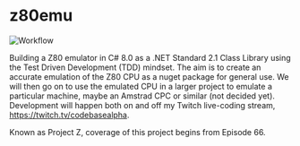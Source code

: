 # z80emu

![Workflow](https://github.com/essenbee/z80emu/workflows/.NET%20Core/badge.svg)

Building a Z80 emulator in C# 8.0 as a .NET Standard 2.1 Class Library using the Test Driven Development (TDD) mindset. The aim is to create an accurate emulation of the Z80 CPU as a nuget package for general use. We will then go on to use the emulated CPU in a larger project to emulate a particular machine, maybe an Amstrad CPC or similar (not decided yet). Development will happen both on and off my Twitch live-coding stream, https://twitch.tv/codebasealpha.

Known as Project Z, coverage of this project begins from Episode 66.
